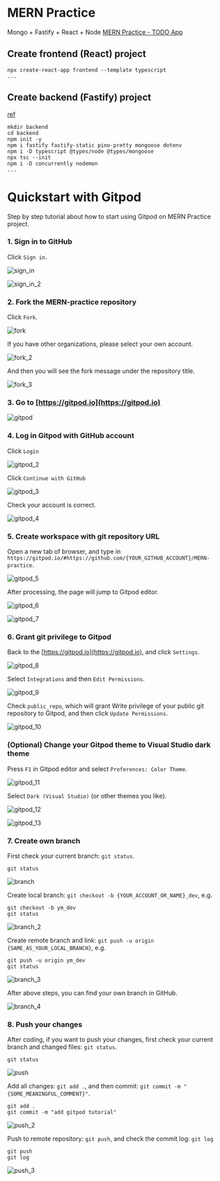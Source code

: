 # MERN Practice

Mongo + Fastify + React + Node
[MERN Practice - TODO App](https://hackmd.io/fwxpJo0ySRGtmJBijGxeKQ?view)

## Create frontend (React) project

```
npx create-react-app frontend --template typescript
...
```

## Create backend (Fastify) project

[ref](https://www.fastify.io/docs/latest/TypeScript/)

```
mkdir backend
cd backend
npm init -y
npm i fastify fastify-static pino-pretty mongoose dotenv
npm i -D typescript @types/node @types/mongoose
npx tsc --init
npm i -D concurrently nodemon
...
```

# Quickstart with Gitpod

Step by step tutorial about how to start using Gitpod on MERN Practice project.

### 1. Sign in to GitHub

Click `Sign in`.

![sign_in](img/sign_in.png)

![sign_in_2](img/sign_in_2.png)

### 2. Fork the MERN-practice repository

Click `Fork`.

![fork](img/fork.png)

If you have other organizations, please select your own account.

![fork_2](img/fork_2.png)

And then you will see the fork message under the repository title.

![fork_3](img/fork_3.png)

### 3. Go to [https://gitpod.io](https://gitpod.io)

![gitpod](img/gitpod.png)

### 4. Log in Gitpod with GitHub account

Click `Login`

![gitpod_2](img/gitpod_2.png)

Click `Continue with GitHub`

![gitpod_3](img/gitpod_3.png)

Check your account is correct.

![gitpod_4](img/gitpod_4.png)

### 5. Create workspace with git repository URL

Open a new tab of browser, and type in `https://gitpod.io/#https://github.com/{YOUR_GITHUB_ACCOUNT}/MERN-practice`.

![gitpod_5](img/gitpod_5.png)

After processing, the page will jump to Gitpod editor.

![gitpod_6](img/gitpod_6.png)

![gitpod_7](img/gitpod_7.png)


### 6. Grant git privilege to Gitpod

Back to the [https://gitpod.io](https://gitpod.io), and click `Settings`.

![gitpod_8](img/gitpod_8.png)

Select `Integrations` and then `Edit Permissions`.

![gitpod_9](img/gitpod_9.png)

Check `public_repo`, which will grant Write privilege of your public git repository to Gitpod, and then click `Update Permissions`.

![gitpod_10](img/gitpod_10.png)

### (Optional) Change your Gitpod theme to Visual Studio dark theme

Press `F1` in Gitpod editor and select `Preferences: Color Theme`.

![gitpod_11](img/gitpod_11.png)

Select `Dark (Visual Studio)` (or other themes you like).

![gitpod_12](img/gitpod_12.png)

![gitpod_13](img/gitpod_13.png)

### 7. Create own branch

First check your current branch: `git status`.

```console
git status
```

![branch](img/branch.png)

Create local branch: `git checkout -b {YOUR_ACCOUNT_OR_NAME}_dev`, e.g.

```console
git checkout -b ym_dev
git status
```
![branch_2](img/branch_2.png)

Create remote branch and link: `git push -u origin {SAME_AS_YOUR_LOCAL_BRANCH}`, e.g.

```console
git push -u origin ym_dev
git status
```

![branch_3](img/branch_3.png)

After above steps, you can find your own branch in GitHub.

![branch_4](img/branch_4.png)

### 8. Push your changes

After coding, if you want to push your changes, first check your current branch and changed files: `git status`.

```console
git status
```

![push](img/push.png)

Add all changes: `git add .`, and then commit: `git commit -m "{SOME_MEANINGFUL_COMMENT}"`.

```console
git add .
git commit -m "add gitpod tutorial"
```

![push_2](img/push_2.png)

Push to remote repository: `git push`, and check the commit log: `git log`

```console
git push
git log
```

![push_3](img/push_3.png)
